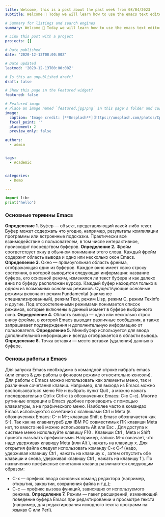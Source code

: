 ```yaml
---
title: Welcome, this is a post about the past week from 08/04/2023
subtitle: Welcome 👋 Today we will learn how to use the emacs text editor.

# Summary for listings and search engines
summary: Welcome 👋 Today we will learn how to use the emacs text editor.

# Link this post with a project
projects: []

# Date published
date: '2020-12-13T00:00:00Z'

# Date updated
lastmod: '2020-12-13T00:00:00Z'

# Is this an unpublished draft?
draft: false

# Show this page in the Featured widget?
featured: false

# Featured image
# Place an image named `featured.jpg/png` in this page's folder and customize its options here.
image:
  caption: 'Image credit: [**Unsplash**](https://unsplash.com/photos/CpkOjOcXdUY)'
  focal_point: ''
  placement: 2
  preview_only: false

authors:
  - admin


tags:
  - Academic


categories:
  - Demo

---
```


```python
import libr
print('hello')
```

### Основные термины Emacs
**Определение 1.** Буфер — объект, представляющий какой-либо текст.
Буфер может содержать что угодно, например, результаты компиляции программы
или встроенные подсказки. Практически всё взаимодействие с пользователем, в том
числе интерактивное, происходит посредством буферов.
**Определение 2.** Фрейм соответствует окну в обычном понимании этого слова. Каждый фрейм содержит область вывода и одно или несколько окон Emacs.
**Определение 3.** Окно — прямоугольная область фрейма, отображающая один из буферов.
Каждое окно имеет свою строку состояния, в которой выводится следующая информация: название буфера, его основной режим, изменялся ли текст буфера и как далеко вниз по буферу расположен курсор. Каждый буфер находится только в одном из возможных основных режимов. Существующие основные режимы включают режим Fundamental (наименее специализированный), режим Text, режим Lisp, режим С, режим Texinfo и другие. Под второстепенными режимами понимается список режимов, которые включены в данный момент в буфере выбранного окна.
**Определение 4.** Область вывода — одна или несколько строк внизу фрейма, в которой Emacs выводит различные сообщения, а также запрашивает подтверждения и дополнительную информацию от пользователя.
**Определение 5.** Минибуфер используется для ввода дополнительной информации и всегда отображается в области вывода.
**Определение 6.** Точка вставки — место вставки (удаления) данных в буфере.
### Основы работы в Emacs
Для запуска Emacs необходимо в командной строке набрать emacs (или emacs & для работы в фоновом режиме относительно консоли). Для работы с Emacs можно использовать как элементы меню, так и различные сочетания клавиш. Например, для выхода из Emacs можно воспользоваться меню File и выбрать пункт Quit , а можно нажать последовательно Ctrl-x Ctrl-c (в обозначениях Emacs: C-x C-c).
Многие рутинные операции в Emacs удобнее производить с помощью клавиатуры, а не графического меню. Наиболее часто в командах Emacs используются сочетания c клавишами Ctrl и Meta (в обозначениях Emacs: C- и M-; клавиша Shift в Emasc обозначается как S-). Так как на клавиатуреS для IBM PC совместимых ПК клавиши Meta нет, то вместо неё можно использовать Alt или Esc . Для доступа к системе меню используйте клавишу F10 .
Клавиши Ctrl , Meta и Shift принято называть префиксными. Например, запись M-x означает, что надо удерживая клавишу Meta (или Alt ), нажать на клавишу x. Для открытия файла следует использовать команду C-x C-f (надо, удерживая клавишу Ctrl , нажать на клавишу x , затем отпустить обе клавиши и снова, удерживая клавишу Ctrl , нажать на клавишу f ).
По назначению префиксные сочетания клавиш различаются следующим образом:
- C-x — префикс ввода основных команд редактора (например, открытия, закрытии,
сохранения файла и т.д.);
- C-c — префикс вызова функций, зависящих от используемого режима.
**Определение 7.** Режим — пакет расширений, изменяющий поведение буфера Emacs при редактировании и просмотре текста (например, для редактирования исходного текста программ на языках С или Perl).

